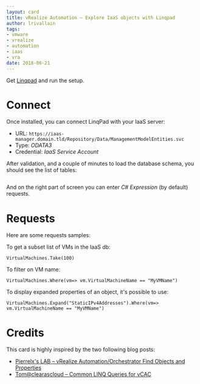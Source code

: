 ```yaml
---
layout: card
title: vRealize Automation – Explore IaaS objects with Linqpad
author: lrivallain
tags:
- vmware
- vrealize
- automation
- iaas
- vra
date: 2018-06-21
---
```


Get [Linqpad](https://www.linqpad.net/) and run the setup.

# Connect

Once installed, you can connect LinqPad with your IaaS server:
* URL: `https://iaas-manager.domain.tld/Repository/Data/ManagementModelEntities.svc`
* Type: *ODATA3*
* Credential: *IaaS Service Account*

After validation, and a couple of minutes to load the database schema, you should see the list of tables:

![]()

And on the right part of screen you can enter *C# Expression* (by default) requests.

# Requests

Here are some requests samples:

To get a subset list of VMs in the IaaS db:
```
VirtualMachines.Take(100)
```

To filter on VM name:
```
VirtualMachines.Where(vm=> vm.VirtualMachineName == "MyVMName")
```

To display expanded properties of an object, it's possible to use:
```
VirtualMachines.Expand("StaticIPv4Addresses").Where(vm=> vm.VirtualMachineName == "MyVMName")
```

# Credits

This card is highly inspired by the two following blog posts:
* [Pierrelx's LAB – vRealize Automation/Orchestrator Find Objects and Properties](http://pierrelx.com/vrealize-automationorchestrator-find-objects-and-properties)
* [Tom@clearascloud – Common LINQ Queries for vCAC](https://clearascloud.com/2013/01/20/common-linq-queries-for-vcac/)
